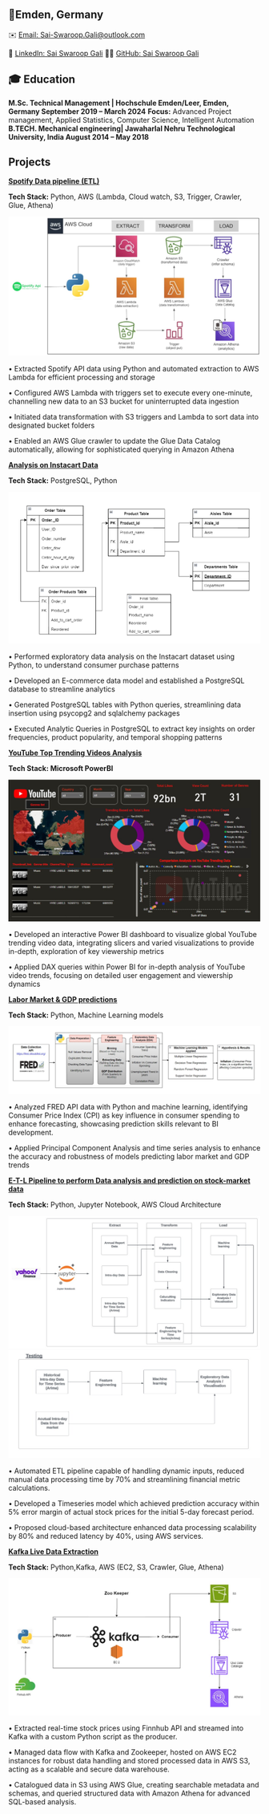 ## 📍Emden, Germany
✉️ [Email: Sai-Swaroop.Gali@outlook.com](mailto:Sai-Swaroop.Gali@outlook.com)

🔗 [LinkedIn: Sai Swaroop Gali](https://www.linkedin.com/in/sai-swaroop-gali/)  👨‍💻 [GitHub: Sai Swaroop Gali](https://github.com/SaiSwaroop-Gali)

## 🎓 Education
**M.Sc. Technical Management | Hochschule Emden/Leer, Emden, Germany September 2019 – March 2024**
**Focus:** Advanced Project management, Applied Statistics, Computer Science, Intelligent Automation
**B.TECH. Mechanical engineering| Jawaharlal Nehru Technological University, India August 2014 – May 2018**

## Projects
[**Spotify Data pipeline (ETL)**](https://github.com/SaiSwaroop-Gali/Spotify-E-T-L-Pipeline)

**Tech Stack:** Python, AWS (Lambda, Cloud watch, S3, Trigger, Crawler, Glue, Athena)

![Spotify ETL](assets/Spotify-ETL.jpeg)

•	Extracted Spotify API data using Python and automated extraction to AWS Lambda for efficient processing and storage

•	Configured AWS Lambda with triggers set to execute every one-minute, channelling new data to an S3 bucket for uninterrupted data ingestion

•	Initiated data transformation with S3 triggers and Lambda to sort data into designated bucket folders

•	Enabled an AWS Glue crawler to update the Glue Data Catalog automatically, allowing for sophisticated querying in Amazon Athena


[**Analysis on Instacart Data**](https://github.com/SaiSwaroop-Gali/Analysis-on-Instacart_data)

**Tech Stack:** PostgreSQL, Python

![Instacart-Data-Analysis](assets/instacart.png)

•	Performed exploratory data analysis on the Instacart dataset using Python, to understand consumer purchase patterns

•	Developed an E-commerce data model and established a PostgreSQL database to streamline analytics

•	Generated PostgreSQL tables with Python queries, streamlining data insertion using psycopg2 and sqlalchemy packages

•	Executed Analytic Queries in PostgreSQL to extract key insights on order frequencies, product popularity, and temporal shopping patterns



[**YouTube Top Trending Videos Analysis**](https://github.com/SaiSwaroop-Gali/YouTube-Trending-Videos-Analysis)

**Tech Stack: Microsoft PowerBI**

![YouTube-Trending-Videos-Analysis](assets/Dashboard.jpg)

•	Developed an interactive Power BI dashboard to visualize global YouTube trending video data, integrating slicers and varied visualizations to provide in-depth, exploration of key viewership metrics

•	Applied DAX queries within Power BI for in-depth analysis of YouTube video trends, focusing on detailed user engagement and viewership dynamics



[**Labor Market & GDP predictions**](https://github.com/MaheedharAttaluri/Labor-Market-GDP-Prediction) 

**Tech Stack:** Python, Machine Learning models

![Labor-Market-GDP-Prediction](assets/GDPPrediction.jpeg)

• Analyzed FRED API data with Python and machine learning, identifying Consumer Price Index (CPI) as key influence in consumer spending to enhance forecasting, showcasing prediction skills 
  relevant to BI development.

• Applied Principal Component Analysis and time series analysis to enhance the accuracy and robustness of models predicting labor market and GDP trends


 
[**E-T-L Pipeline to perform Data analysis and prediction on stock-market data**](https://github.com/SaiSwaroop-Gali/E-T-L-pipeline-to-perform-data-analysis-on-stock-market-data)

**Tech Stack:** Python, Jupyter Notebook, AWS Cloud Architecture

![Stock-Market-Prediction](assets/1.jpeg)
![Stock-Market-Prediction](assets/2.jpeg)

• Automated ETL pipeline capable of handling dynamic inputs, reduced manual data processing time by 70% and streamlining financial metric calculations.

• Developed a Timeseries model which achieved prediction accuracy within 5% error margin of actual stock prices for the initial 5-day forecast period.

• Proposed cloud-based architecture enhanced data processing scalability by 80% and reduced latency by 40%, using AWS services.

[**Kafka Live Data Extraction**](https://github.com/SaiSwaroop-Gali/Kafka-Live-Data-Extraction)

**Tech Stack:** Python,Kafka, AWS (EC2, S3, Crawler, Glue, Athena)

![Kafka Live Data Extraction](assets/kafka-Architecture.jpeg)

• Extracted real-time stock prices using Finnhub API and streamed into Kafka with a custom Python script as the producer.

• Managed data flow with Kafka and Zookeeper, hosted on AWS EC2 instances for robust data handling and stored processed data in AWS S3, acting as a scalable and secure data warehouse.

• Catalogued data in S3 using AWS Glue, creating searchable metadata and schemas, and queried structured data with Amazon Athena for advanced SQL-based analysis.





